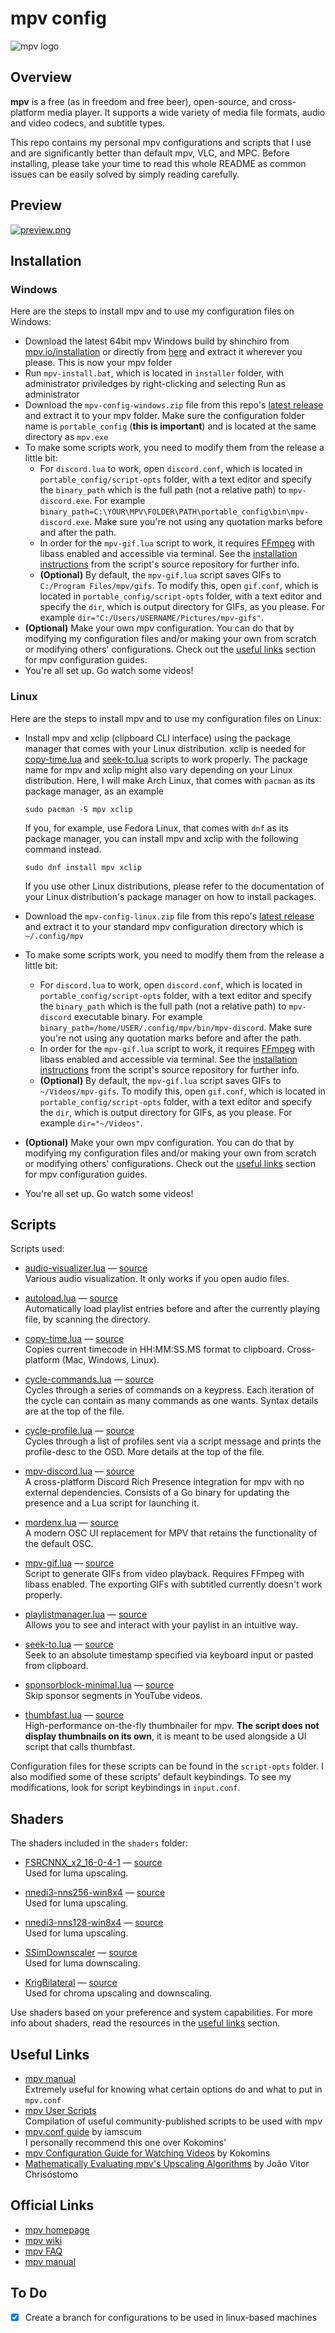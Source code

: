 # mpv config

![mpv logo](https://raw.githubusercontent.com/mpv-player/mpv.io/master/source/images/mpv-logo-128.png)

## Overview

**mpv** is a free (as in freedom and free beer), open-source, and cross-platform media player. It supports
a wide variety of media file formats, audio and video codecs, and subtitle types.

This repo contains my personal mpv configurations and scripts that I use and are significantly better than default mpv, VLC, and MPC. Before installing, please take your time to read this whole README as common issues can be easily solved by simply reading carefully.


## Preview

[![preview.png](https://i.postimg.cc/0QYzwWPn/preview.png)](https://postimg.cc/DJzfVcW4)

## Installation

### Windows

Here are the steps to install mpv and to use my configuration files on Windows:
* Download the latest 64bit mpv Windows build by shinchiro from [mpv.io/installation](https://mpv.io/installation/) or directly from [here](https://sourceforge.net/projects/mpv-player-windows/files/) and extract it wherever you please. This is now your mpv folder
* Run `mpv-install.bat`, which is located in `installer` folder, with administrator priviledges by right-clicking and selecting Run as administrator
* Download the `mpv-config-windows.zip` file from this repo's [latest release](https://github.com/noelsimbolon/mpv-config/releases/latest) and extract it to your mpv folder. Make sure the configuration folder name is `portable_config` (**this is important**) and is located at the same directory as `mpv.exe`
* To make some scripts work, you need to modify them from the release a little bit:
  * For `discord.lua` to work, open `discord.conf`, which is located in `portable_config/script-opts` folder, with a text editor and specify the `binary_path` which is the full path (not a relative path) to `mpv-discord.exe`. For example `binary_path=C:\YOUR\MPV\FOLDER\PATH\portable_config\bin\mpv-discord.exe`. Make sure you're not using any quotation marks before and after the path.
  * In order for the `mpv-gif.lua` script to work, it requires [FFmpeg](https://ffmpeg.org/) with libass enabled and accessible via terminal. See the [installation instructions](https://github.com/Scheliux/mpv-gif-generator#installation) from the script's source repository for further info.
  * **(Optional)** By default, the `mpv-gif.lua` script saves GIFs to `C:/Program Files/mpv/gifs`. To modify this, open `gif.conf`, which is located in `portable_config/script-opts` folder, with a text editor and specify the `dir`, which is output directory for GIFs, as you please. For example `dir="C:/Users/USERNAME/Pictures/mpv-gifs"`.
* **(Optional)** Make your own mpv configuration. You can do that by modifying my configuration files and/or making your own from scratch or modifying others' configurations. Check out the [useful links](#useful-links) section for mpv configuration guides.
* You're all set up. Go watch some videos!

### Linux

Here are the steps to install mpv and to use my configuration files on Linux:

* Install mpv and xclip (clipboard CLI interface) using the package manager that comes with your Linux distribution. xclip is needed for [copy-time.lua](https://github.com/noelsimbolon/mpv-config/blob/linux/scripts/copy-time.lua) and [seek-to.lua](https://github.com/noelsimbolon/mpv-config/blob/linux/scripts/seek-to.lua) scripts to work properly. The package name for mpv and xclip might also vary depending on your Linux distribution. Here, I will make Arch Linux, that comes with `pacman` as its package manager, as an example
  
  ```
  sudo pacman -S mpv xclip
  ```

  If you, for example, use Fedora Linux, that comes with `dnf` as its package manager, you can install mpv and xclip with the following command instead.
  ```
  sudo dnf install mpv xclip
  ```

  If you use other Linux distributions, please refer to the documentation of your Linux distribution's package manager on how to install packages.

* Download the `mpv-config-linux.zip` file from this repo's [latest release](https://github.com/noelsimbolon/mpv-config/releases/latest) and extract it to your standard mpv configuration directory which is `~/.config/mpv`
* To make some scripts work, you need to modify them from the release a little bit:
  * For `discord.lua` to work, open `discord.conf`, which is located in `portable_config/script-opts` folder, with a text editor and specify the `binary_path` which is the full path (not a relative path) to `mpv-discord` executable binary. For example `binary_path=/home/USER/.config/mpv/bin/mpv-discord`. Make sure you're not using any quotation marks before and after the path.
  * In order for the `mpv-gif.lua` script to work, it requires [FFmpeg](https://ffmpeg.org/) with libass enabled and accessible via terminal. See the [installation instructions](https://github.com/Scheliux/mpv-gif-generator#installation) from the script's source repository for further info.
  * **(Optional)** By default, the `mpv-gif.lua` script saves GIFs to `~/Videos/mpv-gifs`. To modify this, open `gif.conf`, which is located in `portable_config/script-opts` folder, with a text editor and specify the `dir`, which is output directory for GIFs, as you please. For example `dir="~/Videos"`.
* **(Optional)** Make your own mpv configuration. You can do that by modifying my configuration files and/or making your own from scratch or modifying others' configurations. Check out the [useful links](#useful-links) section for mpv configuration guides.
* You're all set up. Go watch some videos!

## Scripts

Scripts used:
* [audio-visualizer.lua](https://github.com/noelsimbolon/mpv-config/blob/linux/scripts/audio_visualizer.lua) —
  [source](https://github.com/mfcc64/mpv-scripts#visualizerlua)\
  Various audio visualization. It only works if you open audio files.
  
* [autoload.lua](https://github.com/noelsimbolon/mpv-config/blob/linux/scripts/autoload.lua) —
  [source](https://github.com/mpv-player/mpv/blob/master/TOOLS/lua/autoload.lua)\
  Automatically load playlist entries before and after the currently playing file, by scanning the directory.

* [copy-time.lua](https://github.com/noelsimbolon/mpv-config/blob/linux/scripts/copy-time.lua) — [source](https://github.com/linguisticmind/mpv-scripts/tree/master/copy-time)\
  Copies current timecode in HH:MM:SS.MS format to clipboard. Cross-platform (Mac, Windows, Linux).

* [cycle-commands.lua](https://github.com/noelsimbolon/mpv-config/blob/linux/scripts/cycle-commands.lua) —
  [source](https://github.com/CogentRedTester/mpv-scripts#cycle-commands)\
  Cycles through a series of commands on a keypress. Each iteration of the cycle can contain as many commands as one wants. Syntax details are at the top of the file.

* [cycle-profile.lua](https://github.com/noelsimbolon/mpv-config/blob/linux/scripts/cycle-profile.lua) —
  [source](https://github.com/CogentRedTester/mpv-scripts#cycle-profile)\
  Cycles through a list of profiles sent via a script message and prints the profile-desc to the OSD. More details at the top of the file.

* [mpv-discord.lua](https://github.com/noelsimbolon/mpv-config/blob/linux/scripts/discord.lua) —
  [source](https://github.com/tnychn/mpv-discord)\
  A cross-platform Discord Rich Presence integration for mpv with no external dependencies. Consists of a Go binary for updating the presence and a Lua script for launching it.

* [mordenx.lua](https://github.com/noelsimbolon/mpv-config/blob/linux/scripts/mordenx.lua) —
  [source](https://github.com/cyl0/mpv-osc-morden-x)\
  A modern OSC UI replacement for MPV that retains the functionality of the default OSC.

* [mpv-gif.lua](https://github.com/noelsimbolon/mpv-config/blob/linux/scripts/mpv-gif.lua) —
  [source](https://github.com/Scheliux/mpv-gif-generator)\
  Script to generate GIFs from video playback. Requires FFmpeg with libass enabled. The exporting GIFs with subtitled currently doesn't work properly.

* [playlistmanager.lua](https://github.com/noelsimbolon/mpv-config/blob/linux/scripts/playlistmanager.lua) —
  [source](https://github.com/jonniek/mpv-playlistmanager)\
  Allows you to see and interact with your paylist in an intuitive way.

* [seek-to.lua](https://github.com/noelsimbolon/mpv-config/blob/linux/scripts/seek-to.lua) —
  [source](https://github.com/dexeonify/mpv-config/blob/main/scripts/seek-to.lua)\
  Seek to an absolute timestamp specified via keyboard input or pasted from clipboard.

* [sponsorblock-minimal.lua](https://github.com/noelsimbolon/mpv-config/blob/linux/scripts/sponsorblock-minimal.lua) — [source](https://codeberg.org/jouni/mpv_sponsorblock_minimal)\
  Skip sponsor segments in YouTube videos.

* [thumbfast.lua](https://github.com/noelsimbolon/mpv-config/blob/linux/scripts/thumbfast.lua) — [source](https://github.com/po5/thumbfast)\
  High-performance on-the-fly thumbnailer for mpv. **The script does not display thumbnails on its own**, it is meant to be used alongside a UI script that calls thumbfast.

Configuration files for these scripts can be found in the `script-opts` folder. I also modified some of these scripts' default keybindings. To see my modifications, look for script keybindings in `input.conf`.

## Shaders

The shaders included in the `shaders` folder:

* [FSRCNNX_x2_16-0-4-1](https://github.com/noelsimbolon/mpv-config/blob/main/shaders/FSRCNNX_x2_16-0-4-1.glsl) — [source](https://github.com/igv/FSRCNN-TensorFlow/releases)\
  Used for luma upscaling.
  
* [nnedi3-nns256-win8x4](https://github.com/noelsimbolon/mpv-config/blob/main/shaders/nnedi3-nns256-win8x4.hook) — [source](https://github.com/bjin/mpv-prescalers/tree/master)\
  Used for luma upscaling.

* [nnedi3-nns128-win8x4](https://github.com/noelsimbolon/mpv-config/blob/main/shaders/nnedi3-nns128-win8x4.hook) — [source](https://github.com/bjin/mpv-prescalers/tree/master)\
  Used for luma upscaling.
  
* [SSimDownscaler](https://github.com/noelsimbolon/mpv-config/blob/main/shaders/SSimDownscaler.glsl) —
  [source](https://gist.github.com/igv)\
  Used for luma downscaling.

* [KrigBilateral](https://github.com/noelsimbolon/mpv-config/blob/main/shaders/KrigBilateral.glsl) —
  [source](https://gist.github.com/igv)\
  Used for chroma upscaling and downscaling.

Use shaders based on your preference and system capabilities. For more info about shaders, read the resources in the [useful links](#useful-links) section.

## Useful Links

* [mpv manual](https://mpv.io/manual/master/)\
  Extremely useful for knowing what certain options do and what to put in `mpv.conf`
* [mpv User Scripts](https://github.com/mpv-player/mpv/wiki/User-Scripts)\
  Compilation of useful community-published scripts to be used with mpv
* [mpv.conf guide](https://iamscum.wordpress.com/guides/videoplayback-guide/mpv-conf/) by iamscum\
  I personally recommend this one over Kokomins'
* [mpv Configuration Guide for Watching Videos](https://kokomins.wordpress.com/2019/10/14/mpv-config-guide/) by Kokomins
* [Mathematically Evaluating mpv's Upscaling Algorithms](https://artoriuz.github.io/blog/mpv_upscaling.html) by João Vitor Chrisóstomo

## Official Links

* [mpv homepage](https://mpv.io/)  
* [mpv wiki](https://github.com/mpv-player/mpv/wiki)
* [mpv FAQ](https://github.com/mpv-player/mpv/wiki/FAQ)
* [mpv manual](https://mpv.io/manual/stable/)

## To Do

- [x] Create a branch for configurations to be used in linux-based machines

